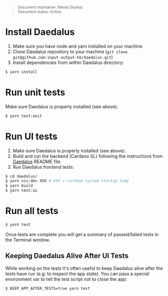 <blockquote>
<sub>Document maintainer: Nikola Glumac<br/>Document status: Active</sub>
</blockquote>

# Install Daedalus

1. Make sure you have node and yarn installed on your machine
2. Clone Daedalus repository to your machine (`git clone git@github.com:input-output-hk/daedalus.git`)
3. Install dependencies from within Daedalus directory:

```bash
$ yarn install
```

# Run unit tests

Make sure Daedalus is properly installed (see above).

```bash
$ yarn test:unit
```

# Run UI tests

1. Make sure Daedalus is properly installed (see above).
2. Build and run the backend (Cardano SL) following the instructions from [Daedalus](https://github.com/input-output-hk/daedalus/blob/master/README.md#development---with-cardano-wallet) README file.
3. Run Daedalus frontend tests:

```bash
$ cd daedalus/
$ yarn nix:dev XXX # XXX = cardano system startup time
$ yarn build
$ yarn test:ui
```

# Run all tests

```bash
$ yarn test
```

Once tests are complete you will get a summary of passed/failed tests in the Terminal window.

## Keeping Daedalus Alive After UI Tests

While working on the tests it's often useful to keep Daedalus alive after the tests have run 
(e.g: to inspect the app state). You can pass a special environment var to tell the test script
not to close the app:

````bash
$ KEEP_APP_AFTER_TESTS=true yarn test
````
